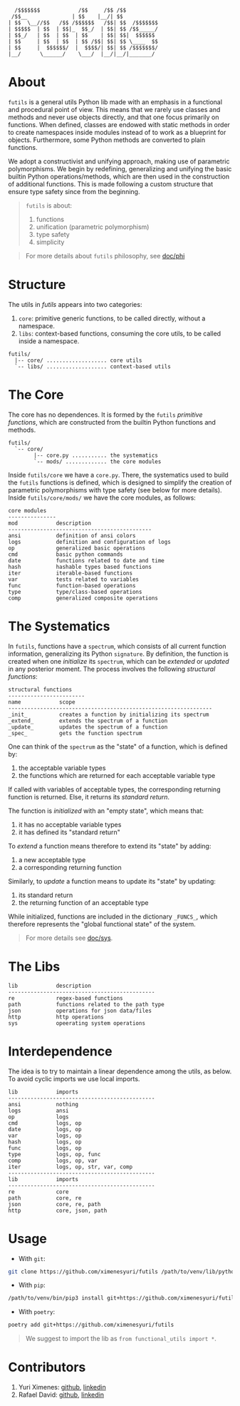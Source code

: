 ```
  /$$$$$$$            /$$     /$$ /$$          
 /$$__              | $$    |__/| $$          
| $$  \__//$$   /$$ /$$$$$$   /$$| $$  /$$$$$$$
| $$$$$  | $$  | $$|_  $$_/  | $$| $$ /$$_____/
| $$_/   | $$  | $$  | $$    | $$| $$|  $$$$$$ 
| $$     | $$  | $$  | $$ /$$| $$| $$ \____  $$
| $$     |  $$$$$$/  |  $$$$/| $$| $$ /$$$$$$$/
|__/      \______/    \___/  |__/|__/|_______/ 
```

# About

`futils` is a general utils Python lib made  with an emphasis in a functional and procedural point of view. This means that we rarely use classes and methods and never use objects directly, and that one focus primarily on functions. When defined, classes are endowed with static methods in order to create namespaces inside modules instead of to work as a blueprint for objects. Furthermore, some Python methods are converted to plain functions.

We adopt a constructivist and unifying approach, making use of parametric polymorphisms. We begin by redefining, generalizing and unifying the basic builtin Python operations/methods, which are then used in the construction of additional functions. This is made following a custom structure that ensure type safety since from the beginning.

> `futils` is about:
> 1. functions
> 2. unification (parametric polymorphism)
> 3. type safety
> 4. simplicity

> For more details about `futils` philosophy, see [doc/phi](./doc/phi.md)

# Structure

The utils in _futils_ appears into two categories:
1. `core`: primitive generic functions, to be called directly, without a namespace.
2. `libs`: context-based functions, consuming the core utils, to be called inside a namespace.

```
futils/
  |-- core/ ................... core utils   
  `-- libs/ ................... context-based utils
```   

# The Core

The core has no dependences. It is formed by the `futils` *primitive functions*, which are constructed from the builtin Python functions and methods.

```
futils/
  `-- core/
        |-- core.py ........... the systematics
        `-- mods/ ............. the core modules 
```

Inside `futils/core` we have a `core.py`. There, the systematics used to build the `futils` functions is defined, which is designed to simplify the creation of parametric polymorphisms with type safety (see below for more details). Inside `futils/core/mods/` we have the core modules, as follows:

```
core modules
---------------
mod            description
---------------------------------------------
ansi           definition of ansi colors
logs           definition and configuration of logs
op             generalized basic operations
cmd            basic python commands
date           functions related to date and time
hash           hashable types based functions
iter           iterable-based functions
var            tests related to variables
func           function-based operations
type           type/class-based operations
comp           generalized composite operations
```

# The Systematics

In `futils`, functions have a `spectrum`, which consists of all current function information, generalizing its Python `signature`. By definition, the function is created when one *initialize* its `spectrum`, which can be *extended* or *updated* in any posterior moment. The process involves the following *structural functions*:

```
structural functions
------------------------
name            scope
----------------------------------------------------------------
_init_          creates a function by initializing its spectrum
_extend_        extends the spectrum of a function
_update_        updates the spectrum of a function
_spec_          gets the function spectrum
```

One can think of the `spectrum` as the "state" of a function, which is defined by:
1. the acceptable variable types
2. the functions which are returned for each acceptable variable type

If called with variables of acceptable types, the corresponding returning function is returned. Else, it returns its *standard return*.

The function is *initialized* with an "empty state", which means that:
1. it has no acceptable variable types
2. it has defined its "standard return"

To *extend* a function means therefore to extend its "state" by adding:
1. a new acceptable type
2. a corresponding returning function

Similarly, to *update* a function means to update its "state" by updating:
1. its standard return
2. the returning function of an acceptable type

While initialized, functions are included in the dictionary `_FUNCS_`, which therefore represents the "global functional state" of the system.

> For more details see [doc/sys](./doc/sys.md).

# The Libs

```
lib            description
----------------------------------------------
re             regex-based functions
path           functions related to the path type
json           operations for json data/files
http           http operations
sys            opeerating system operations           
```

# Interdependence

The idea is to try to maintain a linear dependence among the utils, as below. To avoid cyclic imports we use local imports.

```
lib            imports          
----------------------------------------------
ansi           nothing
logs           ansi 
op             logs 
cmd            logs, op
date           logs, op
var            logs, op
hash           logs, op
func           logs, op
type           logs, op, func
comp           logs, op, var
iter           logs, op, str, var, comp
----------------------------------------------
lib            imports          
----------------------------------------------
re             core
path           core, re
json           core, re, path
http           core, json, path
```

# Usage

* With `git`: 
```bash
git clone https://github.com/ximenesyuri/futils /path/to/venv/lib/python3.x/site-packages/functional_utils
``` 
* With `pip`:
```bash
/path/to/venv/bin/pip3 install git+https://github.com/ximenesyuri/futils
```
* With `poetry`:
```bash
poetry add git+https://github.com/ximenesyuri/futils
```

> We suggest to import the lib as `from functional_utils import *`.

# Contributors

1. Yuri Ximenes: [github](https://github.com/ximenesyuri), [linkedin](https://linkedin.com/in/ximenesyuri)
2. Rafael David: [github](https://github.com/rdvid), [linkedin](https://www.linkedin.com/in/rdvid/)
